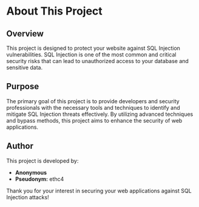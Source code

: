 # About This Project

## Overview
This project is designed to protect your website against SQL Injection vulnerabilities. SQL Injection is one of the most common and critical security risks that can lead to unauthorized access to your database and sensitive data. 

## Purpose
The primary goal of this project is to provide developers and security professionals with the necessary tools and techniques to identify and mitigate SQL Injection threats effectively. By utilizing advanced techniques and bypass methods, this project aims to enhance the security of web applications.

## Author
This project is developed by:
- **Anonymous**
- **Pseudonym:** ethc4

Thank you for your interest in securing your web applications against SQL Injection attacks!
